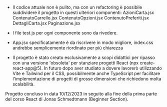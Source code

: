 - Il codice attuale non è pulito, ma con un refactoring è possibile suddividere il progetto in questi ulteriori componenti:
  AzioniCarta.jsx
  ContenutoCarrello.jsx
  ContenutoOpzioni.jsx
  ContenutoPreferiti.jsx
  DettagliCarta.jsx
  Paginazione.jsx

- I file test.js per ogni componente sono da rivedere.
- App.jsx specificatamente è da riscrivere in modo migliore, index.css andrebbe semplicemente riordinato per più chiarezza

- Il progetto è stato creato esclusivamente a scopi didattici per ripasso con una versione 'obsoleta' per stanziare progetti React (npx create-react-app@5).
  In futuro dopo aver studiato a dovere lavorerò utilizzando Vite e Tailwind per il CSS, possibilmente anche TypeScript per facilitare l'implementazione di progetti di grosse dimensioni che richiedono molta scalabilità.

Progetto concluso in data 10/12/2023 in seguito alla fine della prima parte del corso React di Jonas Schmedtmann (Beginner Section).

